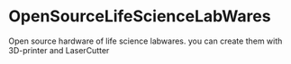 # OpenSourceLifeScienceLabWares
Open source hardware of life science labwares. you can create them with 3D-printer and LaserCutter
